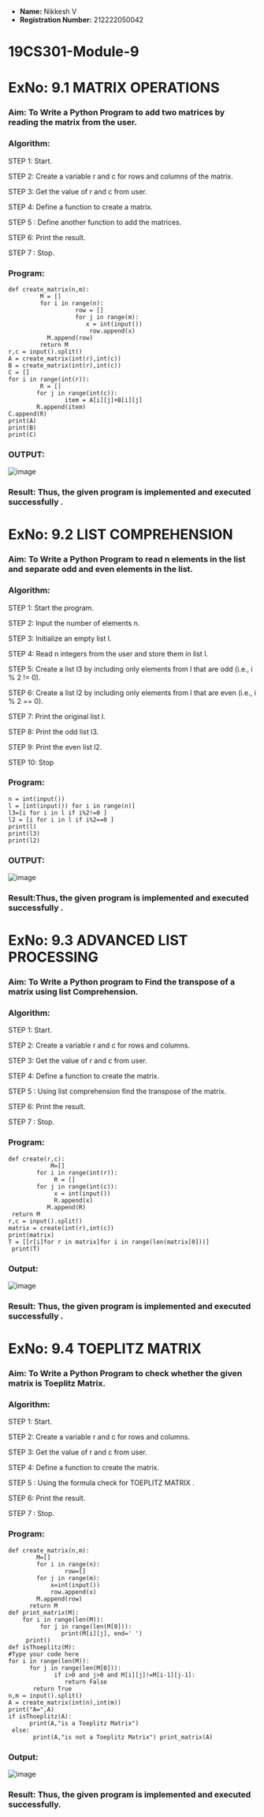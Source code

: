 - **Name:** Nikkesh V  
- **Registration Number:** 212222050042
# 19CS301-Module-9

# ExNo: 9.1 MATRIX OPERATIONS
### Aim: To Write a Python Program to add two matrices by reading the matrix from the user.
### Algorithm:
STEP 1: Start.

STEP 2: Create a variable r and c for rows and columns of the matrix.

STEP 3: Get the value of r and c from user.

STEP 4: Define a function to create a matrix.

STEP 5 : Define another function to  add the matrices.

STEP 6: Print the result.

STEP 7 : Stop.

### Program:
```
def create_matrix(n,m):
         M = []
         for i in range(n):
                   row = []
                   for j in range(m):
                      x = int(input())
                       row.append(x)
           M.append(row)
         return M
r,c = input().split()
A = create_matrix(int(r),int(c))
B = create_matrix(int(r),int(c))
C = []
for i in range(int(r)):
         R = []
        for j in range(int(c)):
                item = A[i][j]+B[i][j]
        R.append(item)
C.append(R)
print(A)
print(B)
print(C)
```
### OUTPUT:
![image](https://github.com/user-attachments/assets/fd1911c9-5a3c-4d50-9a0d-69c4369802df)

### Result: Thus, the given program is implemented and executed successfully .

# ExNo: 9.2 LIST COMPREHENSION
### Aim: To Write a Python Program to read n elements in the list and separate  odd and even elements in the list.
### Algorithm:
STEP 1: Start the program.

STEP 2: Input the number of elements n.

STEP 3: Initialize an empty list l.

STEP 4: Read n integers from the user and store them in list l.

STEP 5: Create a list l3 by including only elements from l that are odd (i.e., i % 2 != 0).

STEP 6: Create a list l2 by including only elements from l that are even (i.e., i % 2 == 0).

STEP 7: Print the original list l.

STEP 8: Print the odd list l3.

STEP 9: Print the even list l2.

STEP 10: Stop
### Program:
```
n = int(input())
l = [int(input()) for i in range(n)]
l3=[i for i in l if i%2!=0 ]
l2 = [i for i in l if i%2==0 ]
print(l)
print(l3)
print(l2)
```
### OUTPUT:
![image](https://github.com/user-attachments/assets/643f3a08-7707-45d9-9fee-d2daaaa117ad)

### Result:Thus, the given program is implemented and executed successfully .
 
# ExNo: 9.3 ADVANCED LIST PROCESSING
### Aim: To Write a Python program to Find the transpose of a matrix using list Comprehension.
### Algorithm:
STEP 1: Start.

STEP 2: Create a variable r and c for rows and columns.

STEP 3: Get the value of r and c from user.

STEP 4: Define a function to create the matrix.

STEP 5 : Using list comprehension find the transpose of the matrix.

STEP 6: Print the result.

STEP 7 : Stop.
### Program:
```
def create(r,c):
            M=[]
        for i in range(int(r)):
             R = []
        for j in range(int(c)):
             x = int(input())
             R.append(x)
           M.append(R)
 return M
r,c = input().split()
matrix = create(int(r),int(c))
print(matrix)
T = [[r[i]for r in matrix]for i in range(len(matrix[0]))]
 print(T)
```
### Output:
![image](https://github.com/user-attachments/assets/c8c2de03-b9b4-4d50-86ba-51004da688c0)

### Result: Thus, the given program is implemented and executed successfully .

# ExNo: 9.4 TOEPLITZ MATRIX
### Aim: To Write a Python Program to check whether the given matrix is Toeplitz Matrix.
### Algorithm:
STEP 1: Start.

STEP 2: Create a variable r and c for rows and columns.

STEP 3: Get the value of r and c from user.

STEP 4: Define a function to create the matrix.

STEP 5 : Using the formula check for TOEPLITZ MATRIX .

STEP 6: Print the result.

STEP 7 : Stop.
### Program:
```
def create_matrix(n,m):
        M=[]
        for i in range(n):
                row=[]
        for j in range(m):
            x=int(input())
            row.append(x)
        M.append(row)
      return M
def print_matrix(M):
    for i in range(len(M)):
         for j in range(len(M[0])):
               print(M[i][j], end=' ')
     print()
def isThoeplitz(M):
#Type your code here
for i in range(len(M)):
      for j in range(len(M[0])):
             if i>0 and j>0 and M[i][j]!=M[i-1][j-1]:
                return False
       return True
n,m = input().split()
A = create_matrix(int(n),int(m))
print("A=",A)
if isThoeplitz(A):
      print(A,"is a Toeplitz Matrix")
 else:
       print(A,"is not a Toeplitz Matrix") print_matrix(A)
```
### Output:
![image](https://github.com/user-attachments/assets/0ed7d16f-55eb-4f53-89f2-ceb6e834fd07)

### Result: Thus, the given program is implemented and executed successfully.




